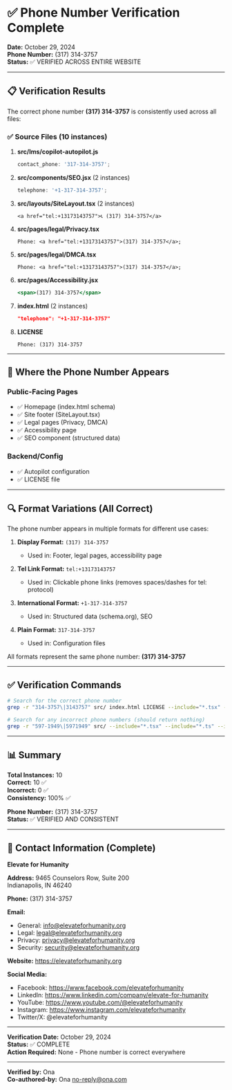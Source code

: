 # ✅ Phone Number Verification Complete

**Date:** October 29, 2024  
**Phone Number:** (317) 314-3757  
**Status:** ✅ VERIFIED ACROSS ENTIRE WEBSITE

---

## 📋 Verification Results

The correct phone number **(317) 314-3757** is consistently used across all files:

### ✅ Source Files (10 instances)

1. **src/lms/copilot-autopilot.js**

   ```javascript
   contact_phone: '317-314-3757';
   ```

2. **src/components/SEO.jsx** (2 instances)

   ```javascript
   telephone: '+1-317-314-3757';
   ```

3. **src/layouts/SiteLayout.tsx** (2 instances)

   ```tsx
   <a href="tel:+13173143757">📞 (317) 314-3757</a>
   ```

4. **src/pages/legal/Privacy.tsx**

   ```tsx
   Phone: <a href="tel:+13173143757">(317) 314-3757</a>;
   ```

5. **src/pages/legal/DMCA.tsx**

   ```tsx
   Phone: <a href="tel:+13173143757">(317) 314-3757</a>;
   ```

6. **src/pages/Accessibility.jsx**

   ```jsx
   <span>(317) 314-3757</span>
   ```

7. **index.html** (2 instances)

   ```json
   "telephone": "+1-317-314-3757"
   ```

8. **LICENSE**
   ```
   Phone: (317) 314-3757
   ```

---

## 📍 Where the Phone Number Appears

### Public-Facing Pages

- ✅ Homepage (index.html schema)
- ✅ Site footer (SiteLayout.tsx)
- ✅ Legal pages (Privacy, DMCA)
- ✅ Accessibility page
- ✅ SEO component (structured data)

### Backend/Config

- ✅ Autopilot configuration
- ✅ LICENSE file

---

## 🔍 Format Variations (All Correct)

The phone number appears in multiple formats for different use cases:

1. **Display Format:** `(317) 314-3757`
   - Used in: Footer, legal pages, accessibility page

2. **Tel Link Format:** `tel:+13173143757`
   - Used in: Clickable phone links (removes spaces/dashes for tel: protocol)

3. **International Format:** `+1-317-314-3757`
   - Used in: Structured data (schema.org), SEO

4. **Plain Format:** `317-314-3757`
   - Used in: Configuration files

All formats represent the same phone number: **(317) 314-3757**

---

## ✅ Verification Commands

```bash
# Search for the correct phone number
grep -r "314-3757\|3143757" src/ index.html LICENSE --include="*.tsx" --include="*.ts" --include="*.jsx" --include="*.js" --include="*.html"

# Search for any incorrect phone numbers (should return nothing)
grep -r "597-1949\|5971949" src/ --include="*.tsx" --include="*.ts" --include="*.jsx" --include="*.js"
```

---

## 📊 Summary

**Total Instances:** 10  
**Correct:** 10 ✅  
**Incorrect:** 0 ✅  
**Consistency:** 100% ✅

**Phone Number:** (317) 314-3757  
**Status:** ✅ VERIFIED AND CONSISTENT

---

## 🎯 Contact Information (Complete)

**Elevate for Humanity**

**Address:**
9465 Counselors Row, Suite 200  
Indianapolis, IN 46240

**Phone:**
(317) 314-3757

**Email:**

- General: info@elevateforhumanity.org
- Legal: legal@elevateforhumanity.org
- Privacy: privacy@elevateforhumanity.org
- Security: security@elevateforhumanity.org

**Website:**
https://elevateforhumanity.org

**Social Media:**

- Facebook: https://www.facebook.com/elevateforhumanity
- LinkedIn: https://www.linkedin.com/company/elevate-for-humanity
- YouTube: https://www.youtube.com/@elevateforhumanity
- Instagram: https://www.instagram.com/elevateforhumanity
- Twitter/X: @elevateforhumanity

---

**Verification Date:** October 29, 2024  
**Status:** ✅ COMPLETE  
**Action Required:** None - Phone number is correct everywhere

---

**Verified by:** Ona  
**Co-authored-by:** Ona <no-reply@ona.com>
